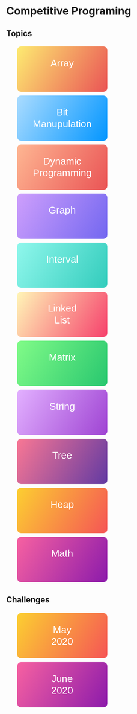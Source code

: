 # Competitive Programing

## Topics

<ul>
    <li style="display:inline;">
        <a href="./array">
            <button style="width:240px; height: 120px; border-radius:10px; background:linear-gradient(120deg, #FDEB71, #EA5455); border: transparent; margin:5px">
                <span style="font-size:26px; color:white; height:100px;">Array<br><br></span>
            </button>
        </a>
    </li>
    <li style="display:inline;">
        <a href="./bit-manipulation">
            <button style="width:240px; height: 120px; border-radius:10px; background:linear-gradient(120deg, #ABDCFF, #0396FF); border: transparent; margin:5px">
                <span style="font-size:26px; color:white; height:100px;">Bit<br> Manupulation</span>
            </button>
        </a>
    </li>
    <li style="display:inline;">
        <a href="./dynamic-programming">
            <button style="width:240px; height: 120px; border-radius:10px; background:linear-gradient(120deg, #FEB692, #EA5455); border: transparent; margin:5px">
                <span style="font-size:26px; color:white; height:100px;">Dynamic Programming</span>
            </button>
        </a>
    </li>
    <li style="display:inline;">
        <a href="./graph">
            <button style="width:240px; height: 120px; border-radius:10px; background:linear-gradient(120deg, #CE9FFC, #7367F0); border: transparent; margin:5px">
                <span style="font-size:26px; color:white; height:100px;">Graph<br><br></span>
            </button>
        </a>
    </li>
    <li style="display:inline;">
        <a href="./interval">
            <button style="width:240px; height: 120px; border-radius:10px; background:linear-gradient(120deg, #90F7EC, #32CCBC); border: transparent; margin:5px">
                <span style="font-size:26px; color:white; height:100px;">Interval<br><br></span>
            </button>
        </a>
    </li>
    <li style="display:inline;">
        <a href="./linked-list">
            <button style="width:240px; height: 120px; border-radius:10px; background:linear-gradient(120deg, #FFF6B7, #F6416C); border: transparent; margin:5px">
                <span style="font-size:26px; color:white; height:100px;">Linked<br>List</span>
            </button>
        </a>
    </li>
    <li style="display:inline;">
        <a href="./matrix">
            <button style="width:240px; height: 120px; border-radius:10px; background:linear-gradient(120deg, #81FB88, #28C76F); border: transparent; margin:5px">
                <span style="font-size:26px; color:white; height:100px;">Matrix<br><br></span>
            </button>
        </a>
    </li>
    <li style="display:inline;">
        <a href="./string">
            <button style="width:240px; height: 120px; border-radius:10px; background:linear-gradient(120deg, #E2B0FF, #9F44D3); border: transparent; margin:5px">
                <span style="font-size:26px; color:white; height:100px;">String<br><br></span>
            </button>
        </a>
    </li>
    <li style="display:inline;">
        <a href="./tree">
            <button style="width:240px; height: 120px; border-radius:10px; background:linear-gradient(120deg, #F97794, #623AA2); border: transparent; margin:5px">
                <span style="font-size:26px; color:white; height:100px;">Tree<br><br></span>
            </button>
        </a>
    </li>
    <li style="display:inline;">
        <a href="./heap">
            <button style="width:240px; height: 120px; border-radius:10px; background:linear-gradient(120deg, #FCCF31, #F55555); border: transparent; margin:5px">
                <span style="font-size:26px; color:white; height:100px;">Heap<br><br></span>
            </button>
        </a>
    </li>
    <li style="display:inline;">
        <a href="./math">
            <button style="width:240px; height: 120px; border-radius:10px; background:linear-gradient(120deg, #F761A1, #8C1BAB); border: transparent; margin:5px">
                <span style="font-size:26px; color:white; height:100px;">Math<br><br></span>
            </button>
        </a>
    </li>
</ul>

## Challenges

<ul>
    <li style="display:inline;">
        <a href="./challenges/may">
            <button style="width:240px; height: 120px; border-radius:10px; background:linear-gradient(120deg, #FCCF31, #F55555); border: transparent; margin:5px">
                <span style="font-size:26px; color:white; height:100px;">May<br>2020</span>
            </button>
        </a>
    </li>
    <li style="display:inline;">
        <a href="./challenges/june">
            <button style="width:240px; height: 120px; border-radius:10px; background:linear-gradient(120deg, #F761A1, #8C1BAB); border: transparent; margin:5px">
                <span style="font-size:26px; color:white; height:100px;">June<br>2020</span>
            </button>
        </a>
    </li>
</ul>

